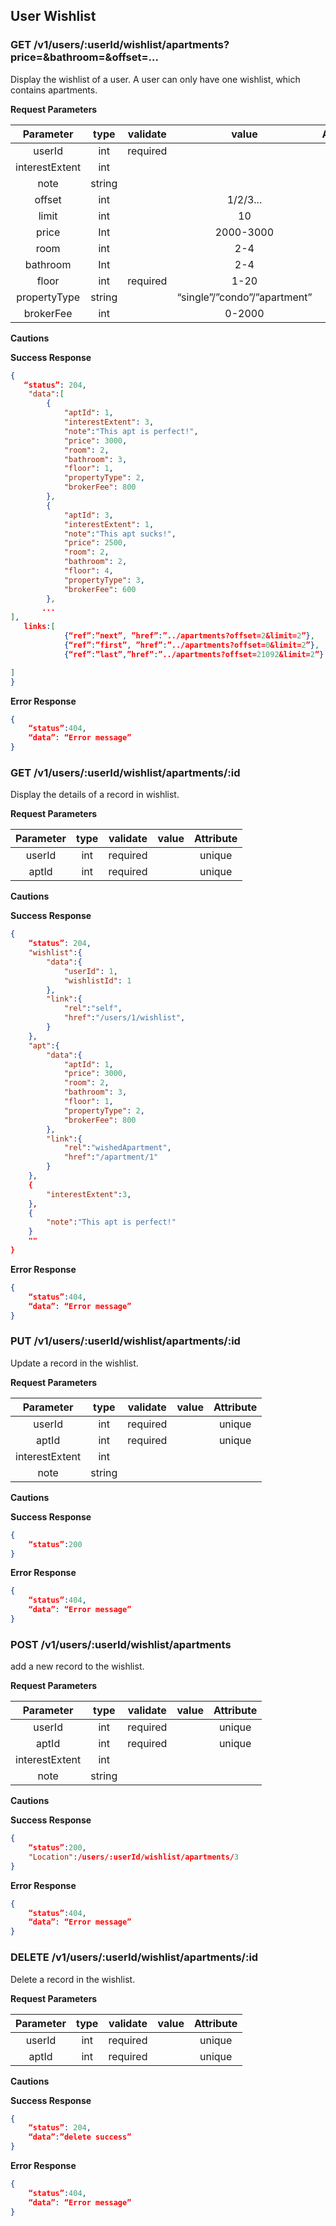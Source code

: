 User Wishlist
-------------


### GET **/v1/users/:userId/wishlist/apartments?price=&bathroom=&offset=...**

Display the wishlist of a user. A user can only have one wishlist, which contains apartments.

**Request Parameters**

| Parameter | type   | validate | value | Attribute |
|:---------:|:------:|:--------:|:-----:|:---------:|
|   userId   | int  | required |       |  unique   |
|   interestExtent   | int  |  |       |   |
|   note   | string  |  |       |    |
|   offset    |  int   |       |       1/2/3...       |    1     |        page number      |
|   limit   |  int   |       |          10          |    10     |           limit      |
|price| Int |       | 2000-3000|  2000  |   | room price |
|room| int |         |2-4|  2  | number of rooms|
|bathroom| Int | |2-4| 2| number of bathrooms|
|floor            | int    | required | 1-20    |  1  |
|propertyType| string	|	| “single”/”condo”/”apartment”	|	|	|
|brokerFee|	int	|	| 0-2000|	|

**Cautions**

**Success Response**

```json
{
   “status”: 204,
    "data":[
        {
            "aptId": 1,
            "interestExtent": 3,
            "note":"This apt is perfect!",
            "price": 3000,
            "room": 2,
            "bathroom": 3,
            "floor": 1,
            "propertyType": 2,
            "brokerFee": 800
        },
        {
	        "aptId": 3,
	        "interestExtent": 1,
            "note":"This apt sucks!",
            "price": 2500,
            "room": 2,
            "bathroom": 2,
            "floor": 4,
            "propertyType": 3,
            "brokerFee": 600
        },
       ...
],
   links:[
            {“ref”:”next”, ”href”:”../apartments?offset=2&limit=2”},
	        {“ref”:”first”, ”href”:”../apartments?offset=0&limit=2”},
            {“ref”:”last”,”href”:”../apartments?offset=21092&limit=2”}

]
}

```
**Error Response**

```json
{
    “status”:404,
    “data”: “Error message”
}
```



### GET **/v1/users/:userId/wishlist/apartments/:id**

Display the details of a record in wishlist.

**Request Parameters**

| Parameter | type   | validate | value | Attribute |
|:---------:|:------:|:--------:|:-----:|:---------:|
|   userId   | int  | required |       |  unique   |
|   aptId    | int  | required |       |  unique   |

**Cautions**

**Success Response**

```json
{
    “status”: 204,
    "wishlist":{
        "data":{
            "userId": 1,
            "wishlistId": 1
        },
        "link":{
            "rel":"self",
            "href":"/users/1/wishlist",
        }
    },
    "apt":{
        "data":{
            "aptId": 1,
            "price": 3000,
            "room": 2,
            "bathroom": 3,
            "floor": 1,
            "propertyType": 2,
            "brokerFee": 800
        },
        "link":{
            "rel":"wishedApartment",
            "href":"/apartment/1"
        }
    },
    {
        "interestExtent":3,
    },
    {
        "note":"This apt is perfect!"
    }
    ""
}
```
**Error Response**

```json
{
    “status”:404,
    “data”: “Error message”
}
```



### PUT  **/v1/users/:userId/wishlist/apartments/:id**

Update a record in the wishlist.

**Request Parameters**

| Parameter | type   | validate | value | Attribute |
|:---------:|:------:|:--------:|:-----:|:---------:|
|   userId   | int  | required |       |  unique   |
|   aptId    | int  | required |       |  unique   |
|   interestExtent    | int  |  |       |     |
|   note    | string  |  |       |     |

**Cautions**

**Success Response**

```json
{
    “status”:200
}
```
**Error Response**

```json
{
    “status”:404,
    “data”: “Error message”
}
```



### POST **/v1/users/:userId/wishlist/apartments**

add a new record to the wishlist.

**Request Parameters**

| Parameter | type   | validate | value | Attribute |
|:---------:|:------:|:--------:|:-----:|:---------:|
|   userId   | int  | required |       |  unique   |
|   aptId    | int  | required |       |  unique   |
|   interestExtent    | int  |  |       |     |
|   note    | string  |  |       |     |

**Cautions**

**Success Response**

```json
{
    “status”:200,
    "Location":/users/:userId/wishlist/apartments/3
}
```
**Error Response**

```json
{
    “status”:404,
    “data”: “Error message”
}
```



### DELETE **/v1/users/:userId/wishlist/apartments/:id**

Delete a record in the wishlist.

**Request Parameters**

| Parameter | type   | validate | value | Attribute |
|:---------:|:------:|:--------:|:-----:|:---------:|
|   userId   | int  | required |       |  unique   |
|   aptId    | int  | required |       |  unique   |

**Cautions**

**Success Response**

```json
{
    “status”: 204,
    “data”:”delete success”
}
```
**Error Response**

```json
{
    “status”:404,
    “data”: “Error message”
}
```
